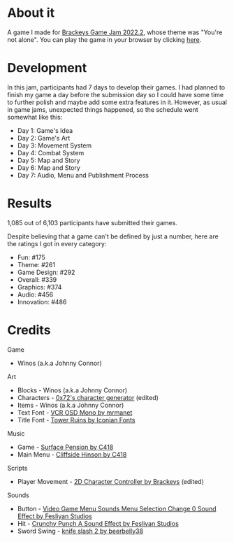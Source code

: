 # About it

A game I made for [Brackeys Game Jam 2022.2](https://itch.io/jam/brackeys-8), whose theme was "You're not alone". You can play the game in your browser by clicking [here](https://johnny-connor.itch.io/survival-game).

# Development

In this jam, participants had 7 days to develop their games. I had planned to finish my game a day before the submission day so I could have some time to further polish and maybe add some extra features in it. However, as usual in game jams, unexpected things happened, so the schedule went somewhat like this:

* Day 1: Game's Idea
* Day 2: Game's Art
* Day 3: Movement System
* Day 4: Combat System
* Day 5: Map and Story
* Day 6: Map and Story
* Day 7: Audio, Menu and Publishment Process

# Results

1,085 out of 6,103 participants have submitted their games.

Despite believing that a game can't be defined by just a number, here are the ratings I got in every category:

* Fun: #175
* Theme: #261
* Game Design: #292
* Overall: #339
* Graphics: #374
* Audio: #456
* Innovation: #486

# Credits

Game
* Winos (a.k.a Johnny Connor)

Art
* Blocks - Winos (a.k.a Johnny Connor)
* Characters - [0x72's character generator](https://0x72.itch.io/pixeldudesmaker) (edited)
* Items - Winos (a.k.a Johnny Connor)
* Text Font - [VCR OSD Mono by mrmanet](https://fontm.com/vcr-osd-mono-font/)
* Title Font - [Tower Ruins by Iconian Fonts](https://www.iconian.com/t.html)

Music
* Game - [Surface Pension by C418](https://c418.bandcamp.com/track/surface-pension)
* Main Menu - [Cliffside Hinson by C418](https://c418.bandcamp.com/track/cliffside-hinson)

Scripts
* Player Movement - [2D Character Controller by Brackeys](https://github.com/Brackeys/2D-Character-Controller) (edited)

Sounds
* Button - [Video Game Menu Sounds Menu Selection Change 0 Sound Effect by Fesliyan Studios](https://www.fesliyanstudios.com/play-mp3/2910)
* Hit - [Crunchy Punch A Sound Effect by Fesliyan Studios](https://www.fesliyanstudios.com/play-mp3/5668)
* Sword Swing - [knife slash 2 by beerbelly38](https://freesound.org/s/362349/)
